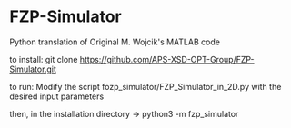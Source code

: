 # FZP-Simulator
Python translation of Original M. Wojcik's MATLAB code 


to install: git clone https://github.com/APS-XSD-OPT-Group/FZP-Simulator.git

to run: 
  Modify the script fozp_simulator/FZP_Simulator_in_2D.py with the desired input parameters
  
  then, in the installation directory -> python3 -m fzp_simulator
